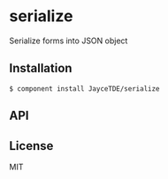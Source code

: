 
# serialize

  Serialize forms into JSON object

## Installation

    $ component install JayceTDE/serialize

## API

   

## License

  MIT
